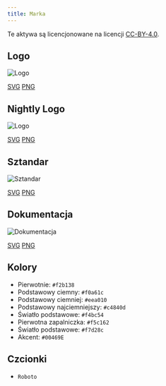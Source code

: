 ```yaml
---
title: Marka
---
```


Te aktywa są licencjonowane na licencji [CC-BY-4.0](https://github.com/LinwoodDev/Butterfly/blob/develop/BRANDING_LICENSE).

## Logo

![Logo](/img/logo.svg)

[SVG](/img/logo.svg) [PNG](/img/logo.png)

## Nightly Logo

![Logo](/img/nightly.svg)

[SVG](/img/nightly.svg) [PNG](/img/nightly.png)

## Sztandar

![Sztandar](/img/banner.svg)

[SVG](/img/banner.svg) [PNG](/img/banner.png)

## Dokumentacja

![Dokumentacja](/img/docs.svg)

[SVG](/img/docs.svg) [PNG](/img/docs.png)

## Kolory

* Pierwotnie: `#f2b138`
* Podstawowy ciemny: `#f0a61c`
* Podstawowy ciemniej: `#eea010`
* Podstawowy najciemniejszy: `#c4840d`
* Światło podstawowe: `#f4bc54`
* Pierwotna zapalniczka: `#f5c162`
* Światło podstawowe: `#f7d28c`
* Akcent: `#00469E`

## Czcionki

* `Roboto`
